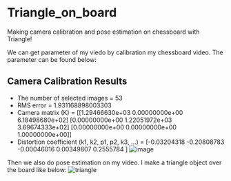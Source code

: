 # Triangle_on_board
Making camera calibration and pose estimation on chessboard with Triangle!

We can get parameter of my viedo by calibration my chessboard video.
The parameter can be found below:

## Camera Calibration Results
* The number of selected images = 53
* RMS error = 1.931168898003303
* Camera matrix (K) = 
[[1.29466630e+03 0.00000000e+00 6.18498680e+02]
 [0.00000000e+00 1.22051972e+03 3.69674333e+02]
 [0.00000000e+00 0.00000000e+00 1.00000000e+00]]
* Distortion coefficient (k1, k2, p1, p2, k3, ...) = [-0.03204318 -0.20808783 -0.00046016  0.00349807  0.2555784 ]
![image](https://user-images.githubusercontent.com/128031528/235366382-22c9774f-11de-491e-9f4a-32486a54d533.png)

Then we also do pose estimation on my video.
I make a triangle object over the board like below:
![triangle](https://user-images.githubusercontent.com/128031528/235366439-e9dac22e-df18-4bca-8e53-cd29dcde2d7b.png)
